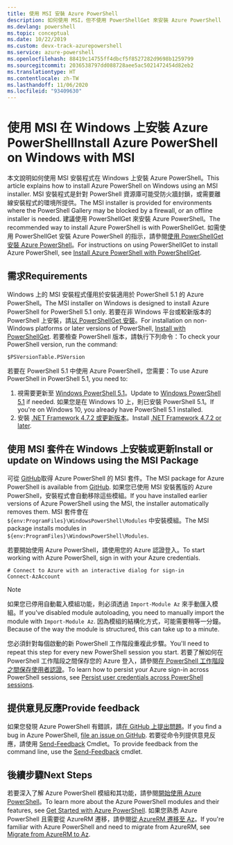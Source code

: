 ```yaml
---
title: 使用 MSI 安裝 Azure PowerShell
description: 如何使用 MSI，但不使用 PowerShellGet 來安裝 Azure PowerShell
ms.devlang: powershell
ms.topic: conceptual
ms.date: 10/22/2019
ms.custom: devx-track-azurepowershell
ms.service: azure-powershell
ms.openlocfilehash: 88419c14755ff4dbcf5f8527282d9698b1259799
ms.sourcegitcommit: 2036538797dd088728aee5ac5021472454d82eb2
ms.translationtype: HT
ms.contentlocale: zh-TW
ms.lasthandoff: 11/06/2020
ms.locfileid: "93409630"
---
```

# <a name="install-azure-powershell-on-windows-with-msi"></a><span data-ttu-id="136d2-103">使用 MSI 在 Windows 上安裝 Azure PowerShell</span><span class="sxs-lookup"><span data-stu-id="136d2-103">Install Azure PowerShell on Windows with MSI</span></span>

<span data-ttu-id="136d2-104">本文說明如何使用 MSI 安裝程式在 Windows 上安裝 Azure PowerShell。</span><span class="sxs-lookup"><span data-stu-id="136d2-104">This article explains how to install Azure PowerShell on Windows using an MSI installer.</span></span> <span data-ttu-id="136d2-105">MSI 安裝程式是針對 PowerShell 資源庫可能受防火牆封鎖，或需要離線安裝程式的環境所提供。</span><span class="sxs-lookup"><span data-stu-id="136d2-105">The MSI installer is provided for environments where the PowerShell Gallery may be blocked by a firewall, or an offline installer is needed.</span></span> <span data-ttu-id="136d2-106">建議使用 PowerShellGet 來安裝 Azure PowerShell。</span><span class="sxs-lookup"><span data-stu-id="136d2-106">The recommended way to install Azure PowerShell is with PowerShellGet.</span></span> <span data-ttu-id="136d2-107">如需使用 PowerShellGet 安裝 Azure PowerShell 的指示，請參閱[使用 PowerShellGet 安裝 Azure PowerShell](install-az-ps.md)。</span><span class="sxs-lookup"><span data-stu-id="136d2-107">For instructions on using PowerShellGet to install Azure PowerShell, see [Install Azure PowerShell with PowerShellGet](install-az-ps.md).</span></span>

## <a name="requirements"></a><span data-ttu-id="136d2-108">需求</span><span class="sxs-lookup"><span data-stu-id="136d2-108">Requirements</span></span>

<span data-ttu-id="136d2-109">Windows 上的 MSI 安裝程式僅用於安裝適用於 PowerShell 5.1 的 Azure PowerShell。</span><span class="sxs-lookup"><span data-stu-id="136d2-109">The MSI installer on Windows is designed to install Azure PowerShell for PowerShell 5.1 only.</span></span> <span data-ttu-id="136d2-110">若要在非 Windows 平台或較新版本的 PowerShell 上安裝，請[以 PowerShellGet 安裝](install-az-ps.md)。</span><span class="sxs-lookup"><span data-stu-id="136d2-110">For installation on non-Windows platforms or later versions of PowerShell, [Install with PowerShellGet](install-az-ps.md).</span></span> <span data-ttu-id="136d2-111">若要檢查 PowerShell 版本，請執行下列命令：</span><span class="sxs-lookup"><span data-stu-id="136d2-111">To check your PowerShell version, run the command:</span></span>

```powershell-interactive
$PSVersionTable.PSVersion
```

<span data-ttu-id="136d2-112">若要在 PowerShell 5.1 中使用 Azure PowerShell，您需要：</span><span class="sxs-lookup"><span data-stu-id="136d2-112">To use Azure PowerShell in PowerShell 5.1, you need to:</span></span>

1. <span data-ttu-id="136d2-113">視需要更新至 [Windows PowerShell 5.1](/powershell/scripting/windows-powershell/install/installing-windows-powershell#upgrading-existing-windows-powershell)。</span><span class="sxs-lookup"><span data-stu-id="136d2-113">Update to [Windows PowerShell 5.1](/powershell/scripting/windows-powershell/install/installing-windows-powershell#upgrading-existing-windows-powershell) if needed.</span></span> <span data-ttu-id="136d2-114">如果您是在 Windows 10 上，則已安裝 PowerShell 5.1。</span><span class="sxs-lookup"><span data-stu-id="136d2-114">If you're on Windows 10, you already have PowerShell 5.1 installed.</span></span>
2. <span data-ttu-id="136d2-115">安裝 [.NET Framework 4.7.2 或更新版本](/dotnet/framework/install)。</span><span class="sxs-lookup"><span data-stu-id="136d2-115">Install [.NET Framework 4.7.2 or later](/dotnet/framework/install).</span></span>

## <a name="install-or-update-on-windows-using-the-msi-package"></a><span data-ttu-id="136d2-116">使用 MSI 套件在 Windows 上安裝或更新</span><span class="sxs-lookup"><span data-stu-id="136d2-116">Install or update on Windows using the MSI Package</span></span>

<span data-ttu-id="136d2-117">可從 [GitHub](https://github.com/Azure/azure-powershell/releases/tag/v2.8.0-October2019)取得 Azure PowerShell 的 MSI 套件。</span><span class="sxs-lookup"><span data-stu-id="136d2-117">The MSI package for Azure PowerShell is available from [GitHub](https://github.com/Azure/azure-powershell/releases/tag/v2.8.0-October2019).</span></span> <span data-ttu-id="136d2-118">如果您已使用 MSI 安裝舊版的 Azure PowerShell，安裝程式會自動移除這些模組。</span><span class="sxs-lookup"><span data-stu-id="136d2-118">If you have installed earlier versions of Azure PowerShell using the MSI, the installer automatically removes them.</span></span> <span data-ttu-id="136d2-119">MSI 套件會在 `${env:ProgramFiles}\WindowsPowerShell\Modules` 中安裝模組。</span><span class="sxs-lookup"><span data-stu-id="136d2-119">The MSI package installs modules in `${env:ProgramFiles}\WindowsPowerShell\Modules`.</span></span>

<span data-ttu-id="136d2-120">若要開始使用 Azure PowerShell，請使用您的 Azure 認證登入。</span><span class="sxs-lookup"><span data-stu-id="136d2-120">To start working with Azure PowerShell, sign in with your Azure credentials.</span></span>

```powershell-interactive
# Connect to Azure with an interactive dialog for sign-in
Connect-AzAccount
```

> [!NOTE]
> <span data-ttu-id="136d2-121">如果您已停用自動載入模組功能，則必須透過 `Import-Module Az` 來手動匯入模組。</span><span class="sxs-lookup"><span data-stu-id="136d2-121">If you've disabled module autoloading, you need to manually import the module with `Import-Module Az`.</span></span> <span data-ttu-id="136d2-122">因為模組的結構化方式，可能需要稍等一分鐘。</span><span class="sxs-lookup"><span data-stu-id="136d2-122">Because of the way the module is structured, this can take up to a minute.</span></span>

<span data-ttu-id="136d2-123">您必須針對每個啟動的新 PowerShell 工作階段重複此步驟。</span><span class="sxs-lookup"><span data-stu-id="136d2-123">You'll need to repeat this step for every new PowerShell session you start.</span></span> <span data-ttu-id="136d2-124">若要了解如何在 PowerShell 工作階段之間保存您的 Azure 登入，請參閱[在 PowerShell 工作階段之間保存使用者認證](context-persistence.md)。</span><span class="sxs-lookup"><span data-stu-id="136d2-124">To learn how to persist your Azure sign-in across PowerShell sessions, see [Persist user credentials across PowerShell sessions](context-persistence.md).</span></span>

## <a name="provide-feedback"></a><span data-ttu-id="136d2-125">提供意見反應</span><span class="sxs-lookup"><span data-stu-id="136d2-125">Provide feedback</span></span>

<span data-ttu-id="136d2-126">如果您發現 Azure PowerShell 有錯誤，請[在 GitHub 上提出問題](https://github.com/Azure/azure-powershell/issues)。</span><span class="sxs-lookup"><span data-stu-id="136d2-126">If you find a bug in Azure PowerShell, [file an issue on GitHub](https://github.com/Azure/azure-powershell/issues).</span></span> <span data-ttu-id="136d2-127">若要從命令列提供意見反應，請使用 [Send-Feedback](/powershell/module/az.accounts/send-feedback) Cmdlet。</span><span class="sxs-lookup"><span data-stu-id="136d2-127">To provide feedback from the command line, use the [Send-Feedback](/powershell/module/az.accounts/send-feedback) cmdlet.</span></span>

## <a name="next-steps"></a><span data-ttu-id="136d2-128">後續步驟</span><span class="sxs-lookup"><span data-stu-id="136d2-128">Next Steps</span></span>

<span data-ttu-id="136d2-129">若要深入了解 Azure PowerShell 模組和其功能，請參閱[開始使用 Azure PowerShell](get-started-azureps.md)。</span><span class="sxs-lookup"><span data-stu-id="136d2-129">To learn more about the Azure PowerShell modules and their features, see [Get Started with Azure PowerShell](get-started-azureps.md).</span></span> <span data-ttu-id="136d2-130">如果您熟悉 Azure PowerShell 且需要從 AzureRM 遷移，請參閱[從 AzureRM 遷移至 Az](migrate-from-azurerm-to-az.md)。</span><span class="sxs-lookup"><span data-stu-id="136d2-130">If you're familiar with Azure PowerShell and need to migrate from AzureRM, see [Migrate from AzureRM to Az](migrate-from-azurerm-to-az.md).</span></span>
